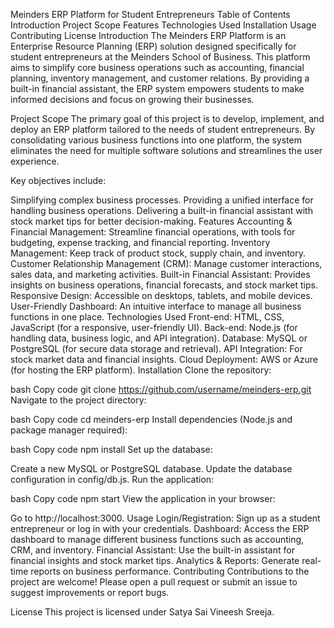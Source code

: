 Meinders ERP Platform for Student Entrepreneurs
Table of Contents
Introduction
Project Scope
Features
Technologies Used
Installation
Usage
Contributing
License
Introduction
The Meinders ERP Platform is an Enterprise Resource Planning (ERP) solution designed specifically for student entrepreneurs at the Meinders School of Business. This platform aims to simplify core business operations such as accounting, financial planning, inventory management, and customer relations. By providing a built-in financial assistant, the ERP system empowers students to make informed decisions and focus on growing their businesses.

Project Scope
The primary goal of this project is to develop, implement, and deploy an ERP platform tailored to the needs of student entrepreneurs. By consolidating various business functions into one platform, the system eliminates the need for multiple software solutions and streamlines the user experience.

Key objectives include:

Simplifying complex business processes.
Providing a unified interface for handling business operations.
Delivering a built-in financial assistant with stock market tips for better decision-making.
Features
Accounting & Financial Management: Streamline financial operations, with tools for budgeting, expense tracking, and financial reporting.
Inventory Management: Keep track of product stock, supply chain, and inventory.
Customer Relationship Management (CRM): Manage customer interactions, sales data, and marketing activities.
Built-in Financial Assistant: Provides insights on business operations, financial forecasts, and stock market tips.
Responsive Design: Accessible on desktops, tablets, and mobile devices.
User-Friendly Dashboard: An intuitive interface to manage all business functions in one place.
Technologies Used
Front-end: HTML, CSS, JavaScript (for a responsive, user-friendly UI).
Back-end: Node.js (for handling data, business logic, and API integration).
Database: MySQL or PostgreSQL (for secure data storage and retrieval).
API Integration: For stock market data and financial insights.
Cloud Deployment: AWS or Azure (for hosting the ERP platform).
Installation
Clone the repository:

bash
Copy code
git clone https://github.com/username/meinders-erp.git
Navigate to the project directory:

bash
Copy code
cd meinders-erp
Install dependencies (Node.js and package manager required):

bash
Copy code
npm install
Set up the database:

Create a new MySQL or PostgreSQL database.
Update the database configuration in config/db.js.
Run the application:

bash
Copy code
npm start
View the application in your browser:

Go to http://localhost:3000.
Usage
Login/Registration: Sign up as a student entrepreneur or log in with your credentials.
Dashboard: Access the ERP dashboard to manage different business functions such as accounting, CRM, and inventory.
Financial Assistant: Use the built-in assistant for financial insights and stock market tips.
Analytics & Reports: Generate real-time reports on business performance.
Contributing
Contributions to the project are welcome! Please open a pull request or submit an issue to suggest improvements or report bugs.

License
This project is licensed under Satya Sai Vineesh Sreeja.

